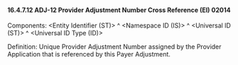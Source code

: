 #### 16.4.7.12 ADJ-12 Provider Adjustment Number Cross Reference (EI) 02014

Components: &lt;Entity Identifier (ST)> ^ &lt;Namespace ID (IS)> ^ &lt;Universal ID (ST)> ^ &lt;Universal ID Type (ID)>

Definition: Unique Provider Adjustment Number assigned by the Provider Application that is referenced by this Payer Adjustment.
